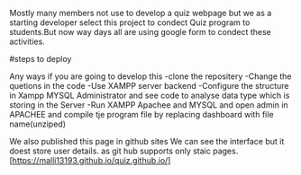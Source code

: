 Mostly many members not use to develop a quiz webpage but we as a starting developer select this project to condect Quiz program to students.But now way days all are using google form to condect these activities.


#steps to deploy

Any ways if you are going to develop this
-clone the repositery
-Change the quetions in the code
-Use XAMPP server backend
-Configure the structure in Xampp MYSQL Administrator and see code to analyse data type which is storing in the Server
-Run XAMPP Apachee and MYSQL and open admin in APACHEE and compile tje program file by replacing dashboard with file name(unziped)

We also published this page in github sites We can see the interface but it doest store user details. as git hub supports only staic pages.
[https://malli13193.github.io/quiz.github.io/]
